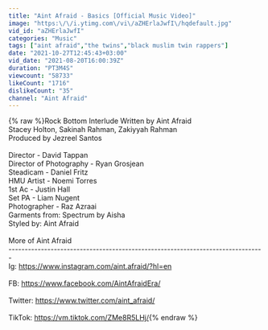 ```yaml
---
title: "Aint Afraid - Basics [Official Music Video]"
image: "https:\/\/i.ytimg.com\/vi\/aZHErlaJwfI\/hqdefault.jpg"
vid_id: "aZHErlaJwfI"
categories: "Music"
tags: ["aint afraid","the twins","black muslim twin rappers"]
date: "2021-10-27T12:45:43+03:00"
vid_date: "2021-08-20T16:00:39Z"
duration: "PT3M4S"
viewcount: "58733"
likeCount: "1716"
dislikeCount: "35"
channel: "Aint Afraid"
---
```

{% raw %}Rock Bottom Interlude Written by Aint Afraid<br />Stacey Holton, Sakinah Rahman, Zakiyyah Rahman<br />Produced by Jezreel Santos <br /><br />Director - David Tappan<br />Director of Photography - Ryan Grosjean<br />Steadicam - Daniel Fritz<br />HMU Artist - Noemi Torres<br />1st Ac - Justin Hall<br />Set PA - Liam Nugent<br />Photographer - Raz Azraai<br />Garments from: Spectrum by Aisha<br />Styled by: Aint Afraid<br /><br />More of Aint Afraid <br />-------------------------------------------------------------------------------<br />Ig: <a rel="nofollow" target="blank" href="https://www.instagram.com/aint.afraid/?hl=en">https://www.instagram.com/aint.afraid/?hl=en</a><br /><br />FB: <a rel="nofollow" target="blank" href="https://www.facebook.com/AintAfraidEra/">https://www.facebook.com/AintAfraidEra/</a> <br /><br />Twitter: <a rel="nofollow" target="blank" href="https://www.twitter.com/aint_afraid/">https://www.twitter.com/aint_afraid/</a><br /><br />TikTok: <a rel="nofollow" target="blank" href="https://vm.tiktok.com/ZMe8R5LHj/">https://vm.tiktok.com/ZMe8R5LHj/</a>{% endraw %}
